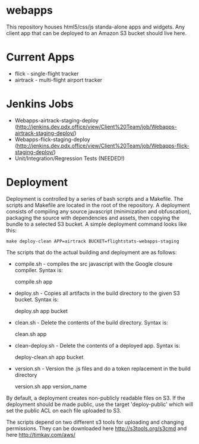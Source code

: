 webapps
=======

This repository houses html5/css/js standa-alone apps and widgets.  Any client app that can be deployed to an Amazon S3 bucket should live here.  

Current Apps
============
* flick - single-flight tracker
* airtrack - multi-flight airport tracker

Jenkins Jobs
============
* Webapps-airtrack-staging-deploy (http://jenkins.dev.pdx.office/view/Client%20Team/job/Webapps-airtrack-staging-deploy/)
* Webapps-flick-staging-deploy (http://jenkins.dev.pdx.office/view/Client%20Team/job/Webapps-flick-staging-deploy/)
* Unit/Integration/Regression Tests (NEEDED!)

Deployment
==========
Deployment is controlled by a series of bash scripts and a Makefile.  The scripts and Makefile are located in the root of the repository.  A deployment consists of compiling any source javascript (minimization and obfuscation), packaging the source with dependencies and assets, then copying the bundle to a selected S3 bucket.  A simple deployment command looks like this:

    make deploy-clean APP=airtrack BUCKET=flightstats-webapps-staging

The scripts that do the actual building and deployment are as follows:
* compile.sh - compiles the src javascript with the Google closure compiler.  Syntax is:

    compile.sh app

* deploy.sh - Copies all artifacts in the build directory to the given S3 bucket.  Syntax is:

    deploy.sh app bucket

* clean.sh - Delete the contents of the build directory.  Syntax is:
    
    clean.sh app

* clean-deploy.sh - Delete the contents of a deployed app.  Syntax is:

    deploy-clean.sh app bucket

* version.sh - Version the .js files and do a token replacement in the build directory

	version.sh app version_name

By default, a deployment creates non-publicly readable files on S3.  If the deployment should be made public,
use the target 'deploy-public' which will set the public ACL on each file uploaded to S3.


The scripts depend on two different s3 tools for uploading and changing permissions.  They can be downloaded here
http://s3tools.org/s3cmd
and here
http://timkay.com/aws/
